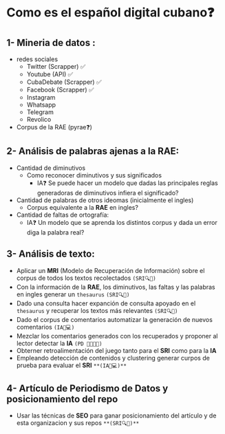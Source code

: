 # Como es el español digital cubano❓

## 1- Mineria de datos :
  - redes sociales
    - Twitter (Scrapper) ✅
    - Youtube (API) ✅
    - CubaDebate (Scrapper) ✅
    - Facebook (Scrapper) ✅
    - Instagram
    - Whatsapp
    - Telegram
    - Revolico
  - Corpus de la RAE (pyrae❓)
  
## 2- Análisis de palabras ajenas a la RAE:
  - Cantidad de diminutivos
    - Como reconocer diminutivos y sus significados
      - IA❓ Se puede hacer un modelo que dadas las principales reglas generadoras de diminutivos infiera el significado?
  - Cantidad de palabras de otros ideomas (inicialmente el ingles)
    - Corpus equivalente a la **RAE** en ingles?
  - Cantidad de faltas de ortografía:
    - IA❓ Un modelo que se aprenda los distintos corpus y dada un error diga la palabra real?

## 3- Análisis de texto:
   - Aplicar un **MRI** (Modelo de Recuperación de Información) sobre el corpus de todos los textos recolectados `(SRI🔍📰)`
   - Con la información de la **RAE**, los diminutivos, las faltas y las palabras en ingles generar un `thesaurus` `(SRI🔍📰)`
   - Dado una consulta hacer expanción de consulta apoyado en el `thesaurus` y recuperar los textos más relevantes `(SRI🔍📰)`
   - Dado el corpus de comentarios automatizar la generación de nuevos comentarios `(IA🧠💻)`
   - Mezclar los comentarios generados con los recuperados y proponer al lector detectar la **IA** `(PD 📰🧑🏿‍💻)`
   - Obterner retroalimentación del juego tanto para el **SRI** como para la **IA**
   - Empleando detección de contenidos y clustering generar curpos de prueba para evaluar el **SRI** `**(IA🧠💻)**`  

## 4- Artículo de Periodismo de Datos y posicionamiento del repo
  - Usar las técnicas de **SEO** para ganar posicionamiento del artículo y de esta organizacion y sus repos `**(SRI🔍📰)**`  
